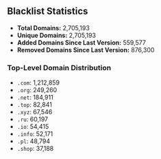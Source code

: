 ## Blacklist Statistics

- **Total Domains:** 2,705,193
- **Unique Domains:** 2,705,193
- **Added Domains Since Last Version:** 559,577
- **Removed Domains Since Last Version:** 876,300

### Top-Level Domain Distribution

-  `.com`: 1,212,859
-  `.org`: 249,260
-  `.net`: 184,911
-  `.top`: 82,841
-  `.xyz`: 67,546
-  `.ru`: 60,197
-  `.io`: 54,415
-  `.info`: 52,171
-  `.pl`: 48,794
-  `.shop`: 37,188
